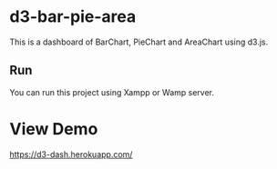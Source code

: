 # d3-bar-pie-area
This is a dashboard of BarChart, PieChart and AreaChart using d3.js.

## Run
You can run this project using Xampp or Wamp server.

# View Demo
https://d3-dash.herokuapp.com/